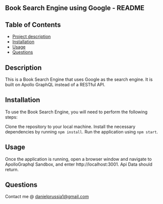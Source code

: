 ## Book Search Engine using Google - README

## Table of Contents
  - [Project description](#description)
  - [Installation](#installation)
  - [Usage](#usage)
  - [Questions](#questions)
  
  ## Description
  This is a Book Search Engine that uses Google as the search engine. It is built on Apollo GraphQL instead of a RESTful API.

  ## Installation
  To use the Book Search Engine, you will need to perform the following steps:

Clone the repository to your local machine.
Install the necessary dependencies by running `npm install`.
Run the application using `npm start`.

  ## Usage
  Once the application is running, open a browser window and navigate to ApolloGraphql Sandbox, and enter  http://localhost:3001. Api Data should return.

## Questions 
Contact me @ danielprussia1@gmail.com






